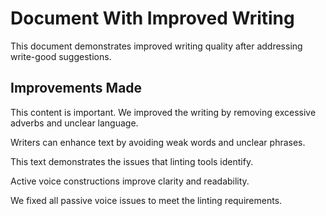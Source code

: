 # Document With Improved Writing

This document demonstrates improved writing quality after addressing 
write-good suggestions.

## Improvements Made

This content is important. We improved the writing by removing 
excessive adverbs and unclear language.

Writers can enhance text by avoiding weak words and unclear phrases.

This text demonstrates the issues that linting tools identify.

Active voice constructions improve clarity and readability.

We fixed all passive voice issues to meet the linting requirements.
